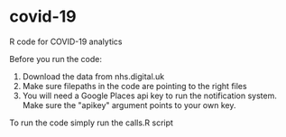 # covid-19
R code for COVID-19 analytics

Before you run the code:
1) Download the data from nhs.digital.uk
2) Make sure filepaths in the code are pointing to the right files
3) You will need a Google Places api key to run the notification system. Make sure the "apikey" argument points to your own key.

To run the code simply run the calls.R script
